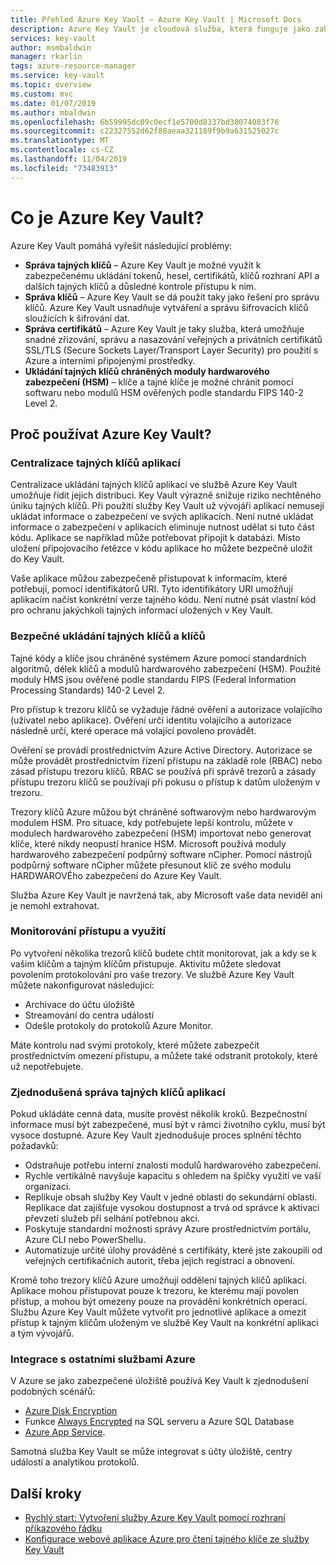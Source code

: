 ```yaml
---
title: Přehled Azure Key Vault – Azure Key Vault | Microsoft Docs
description: Azure Key Vault je cloudová služba, která funguje jako zabezpečené úložiště tajných klíčů.
services: key-vault
author: msmbaldwin
manager: rkarlin
tags: azure-resource-manager
ms.service: key-vault
ms.topic: overview
ms.custom: mvc
ms.date: 01/07/2019
ms.author: mbaldwin
ms.openlocfilehash: 6b59995dc09c0ecf1e5700d8337bd30074083f76
ms.sourcegitcommit: c22327552d62f88aeaa321189f9b9a631525027c
ms.translationtype: MT
ms.contentlocale: cs-CZ
ms.lasthandoff: 11/04/2019
ms.locfileid: "73483913"
---
```

# <a name="what-is-azure-key-vault"></a>Co je Azure Key Vault?

Azure Key Vault pomáhá vyřešit následující problémy:

- **Správa tajných klíčů** – Azure Key Vault je možné využít k zabezpečenému ukládání tokenů, hesel, certifikátů, klíčů rozhraní API a dalších tajných klíčů a důsledné kontrole přístupu k nim.
- **Správa klíčů** – Azure Key Vault se dá použít taky jako řešení pro správu klíčů. Azure Key Vault usnadňuje vytváření a správu šifrovacích klíčů sloužících k šifrování dat. 
- **Správa certifikátů** – Azure Key Vault je taky služba, která umožňuje snadné zřizování, správu a nasazování veřejných a privátních certifikátů SSL/TLS (Secure Sockets Layer/Transport Layer Security) pro použití s Azure a interními připojenými prostředky. 
- **Ukládání tajných klíčů chráněných moduly hardwarového zabezpečení (HSM)** – klíče a tajné klíče je možné chránit pomocí softwaru nebo modulů HSM ověřených podle standardu FIPS 140-2 Level 2.

## <a name="why-use-azure-key-vault"></a>Proč používat Azure Key Vault?

### <a name="centralize-application-secrets"></a>Centralizace tajných klíčů aplikací

Centralizace ukládání tajných klíčů aplikací ve službě Azure Key Vault umožňuje řídit jejich distribuci. Key Vault výrazně snižuje riziko nechtěného úniku tajných klíčů. Při použití služby Key Vault už vývojáři aplikací nemusejí ukládat informace o zabezpečení ve svých aplikacích. Není nutné ukládat informace o zabezpečení v aplikacích eliminuje nutnost udělat si tuto část kódu. Aplikace se například může potřebovat připojit k databázi. Místo uložení připojovacího řetězce v kódu aplikace ho můžete bezpečně uložit do Key Vault.

Vaše aplikace můžou zabezpečeně přistupovat k informacím, které potřebují, pomocí identifikátorů URI. Tyto identifikátory URI umožňují aplikacím načíst konkrétní verze tajného kódu. Není nutné psát vlastní kód pro ochranu jakýchkoli tajných informací uložených v Key Vault.

### <a name="securely-store-secrets-and-keys"></a>Bezpečné ukládání tajných klíčů a klíčů

Tajné kódy a klíče jsou chráněné systémem Azure pomocí standardních algoritmů, délek klíčů a modulů hardwarového zabezpečení (HSM). Použité moduly HMS jsou ověřené podle standardu FIPS (Federal Information Processing Standards) 140-2 Level 2.

Pro přístup k trezoru klíčů se vyžaduje řádné ověření a autorizace volajícího (uživatel nebo aplikace). Ověření určí identitu volajícího a autorizace následně určí, které operace má volající povoleno provádět.

Ověření se provádí prostřednictvím Azure Active Directory. Autorizace se může provádět prostřednictvím řízení přístupu na základě role (RBAC) nebo zásad přístupu trezoru klíčů. RBAC se používá při správě trezorů a zásady přístupu trezoru klíčů se používají při pokusu o přístup k datům uloženým v trezoru.

Trezory klíčů Azure můžou být chráněné softwarovým nebo hardwarovým modulem HSM. Pro situace, kdy potřebujete lepší kontrolu, můžete v modulech hardwarového zabezpečení (HSM) importovat nebo generovat klíče, které nikdy neopustí hranice HSM. Microsoft používá moduly hardwarového zabezpečení podpůrný software nCipher. Pomocí nástrojů podpůrný software nCipher můžete přesunout klíč ze svého modulu HARDWAROVÉho zabezpečení do Azure Key Vault.

Služba Azure Key Vault je navržená tak, aby Microsoft vaše data neviděl ani je nemohl extrahovat.

### <a name="monitor-access-and-use"></a>Monitorování přístupu a využití

Po vytvoření několika trezorů klíčů budete chtít monitorovat, jak a kdy se k vašim klíčům a tajným klíčům přistupuje. Aktivitu můžete sledovat povolením protokolování pro vaše trezory. Ve službě Azure Key Vault můžete nakonfigurovat následující:

- Archivace do účtu úložiště
- Streamování do centra událostí
- Odešle protokoly do protokolů Azure Monitor.

Máte kontrolu nad svými protokoly, které můžete zabezpečit prostřednictvím omezení přístupu, a můžete také odstranit protokoly, které už nepotřebujete.

### <a name="simplified-administration-of-application-secrets"></a>Zjednodušená správa tajných klíčů aplikací

Pokud ukládáte cenná data, musíte provést několik kroků. Bezpečnostní informace musí být zabezpečené, musí být v rámci životního cyklu, musí být vysoce dostupné. Azure Key Vault zjednodušuje proces splnění těchto požadavků:

- Odstraňuje potřebu interní znalosti modulů hardwarového zabezpečení.
- Rychle vertikálně navyšuje kapacitu s ohledem na špičky využití ve vaší organizaci.
- Replikuje obsah služby Key Vault v jedné oblasti do sekundární oblasti. Replikace dat zajišťuje vysokou dostupnost a trvá od správce k aktivaci převzetí služeb při selhání potřebnou akci.
- Poskytuje standardní možnosti správy Azure prostřednictvím portálu, Azure CLI nebo PowerShellu.
- Automatizuje určité úlohy prováděné s certifikáty, které jste zakoupili od veřejných certifikačních autorit, třeba jejich registraci a obnovení.

Kromě toho trezory klíčů Azure umožňují oddělení tajných klíčů aplikací. Aplikace mohou přistupovat pouze k trezoru, ke kterému mají povolen přístup, a mohou být omezeny pouze na provádění konkrétních operací. Službu Azure Key Vault můžete vytvořit pro jednotlivé aplikace a omezit přístup k tajným klíčům uloženým ve službě Key Vault na konkrétní aplikaci a tým vývojářů.

### <a name="integrate-with-other-azure-services"></a>Integrace s ostatními službami Azure

V Azure se jako zabezpečené úložiště používá Key Vault k zjednodušení podobných scénářů:
-  [Azure Disk Encryption](../security/fundamentals/encryption-overview.md)
-  Funkce [Always Encrypted]( https://docs.microsoft.com/sql/relational-databases/security/encryption/always-encrypted-database-engine) na SQL serveru a Azure SQL Database
- [Azure App Service]( https://docs.microsoft.com/azure/app-service/configure-ssl-certificate). 

Samotná služba Key Vault se může integrovat s účty úložiště, centry událostí a analytikou protokolů.

## <a name="next-steps"></a>Další kroky

- [Rychlý start: Vytvoření služby Azure Key Vault pomocí rozhraní příkazového řádku](quick-create-cli.md)
- [Konfigurace webové aplikace Azure pro čtení tajného klíče ze služby Key Vault](tutorial-web-application-keyvault.md)
